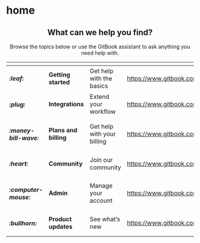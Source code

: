 # home

<h2 align="center">What can we help you find?</h2>

<p align="center">Browse the topics below or use the GitBook assistant to ask anything you need help with.</p>

<table data-view="cards"><thead><tr><th></th><th></th><th></th><th data-hidden data-card-target data-type="content-ref"></th></tr></thead><tbody><tr><td><h4><i class="fa-leaf">:leaf:</i></h4></td><td><strong>Getting started</strong></td><td>Get help with the basics</td><td><a href="https://www.gitbook.com/">https://www.gitbook.com/</a></td></tr><tr><td><h4><i class="fa-plug">:plug:</i></h4></td><td><strong>Integrations</strong></td><td>Extend your workflow</td><td><a href="https://www.gitbook.com/">https://www.gitbook.com/</a></td></tr><tr><td><h4><i class="fa-money-bill-wave">:money-bill-wave:</i></h4></td><td><strong>Plans and billing</strong></td><td>Get help with your billing</td><td><a href="https://www.gitbook.com/">https://www.gitbook.com/</a></td></tr><tr><td><h4><i class="fa-heart">:heart:</i></h4></td><td><strong>Community</strong></td><td>Join our community</td><td><a href="https://www.gitbook.com/">https://www.gitbook.com/</a></td></tr><tr><td><h4><i class="fa-computer-mouse">:computer-mouse:</i></h4></td><td><strong>Admin</strong></td><td>Manage your account</td><td><a href="https://www.gitbook.com/">https://www.gitbook.com/</a></td></tr><tr><td><h4><i class="fa-bullhorn">:bullhorn:</i></h4></td><td><strong>Product updates</strong></td><td>See what’s new</td><td><a href="https://www.gitbook.com/">https://www.gitbook.com/</a></td></tr></tbody></table>
